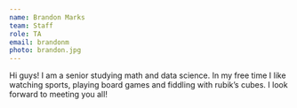 ```yaml
---
name: Brandon Marks
team: Staff
role: TA
email: brandonm
photo: brandon.jpg
---
```


Hi guys! I am a senior studying math and data science. In my free time I like watching sports, playing board games and fiddling with rubik’s cubes. I look forward to meeting you all!